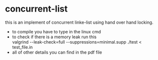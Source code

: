 # concurrent-list
<body>
  this is an implement of concurrent linke-list using hand over hand locking.
  <ul>
    <li>to compile you have to type in the linux cmd </li>
    <li>to check if there is a memory leak run this <br/>valgrind --leak-check=full --suppressions=minimal.supp ./test < test_file.in</li>
    <li>all of other details you can find in the pdf file</li>
  </ul>
</body>
